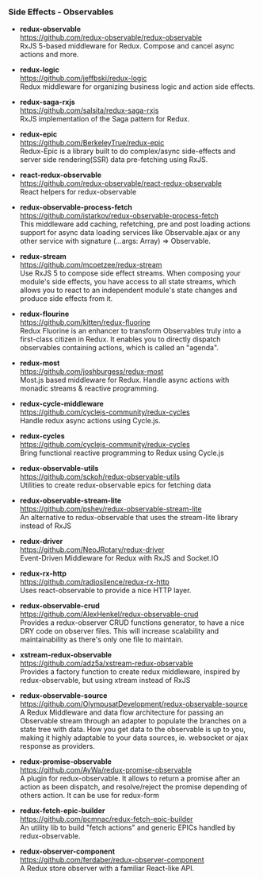 ### Side Effects - Observables

- **redux-observable**  
  https://github.com/redux-observable/redux-observable  
  RxJS 5-based middleware for Redux. Compose and cancel async actions and more.
  
- **redux-logic**  
  https://github.com/jeffbski/redux-logic  
  Redux middleware for organizing business logic and action side effects.
  
- **redux-saga-rxjs**  
  https://github.com/salsita/redux-saga-rxjs  
  RxJS implementation of the Saga pattern for Redux.
  
- **redux-epic**  
  https://github.com/BerkeleyTrue/redux-epic  
  Redux-Epic is a library built to do complex/async side-effects and server side rendering(SSR) data pre-fetching using RxJS.
  
- **react-redux-observable**  
  https://github.com/redux-observable/react-redux-observable  
  React helpers for redux-observable
  
- **redux-observable-process-fetch**  
  https://github.com/istarkov/redux-observable-process-fetch  
  This middleware add caching, refetching, pre and post loading actions support for async data loading services like Observable.ajax or any other service with signature (...args: Array<any>) => Observable<any>.
  
- **redux-stream**  
  https://github.com/mcoetzee/redux-stream  
  Use RxJS 5 to compose side effect streams.  When composing your module's side effects, you have access to all state streams, which allows you to react to an independent module's state changes and produce side effects from it.
  
- **redux-flourine**  
  https://github.com/kitten/redux-fluorine  
  Redux Fluorine is an enhancer to transform Observables truly into a first-class citizen in Redux. It enables you to directly dispatch observables containing actions, which is called an "agenda".
  
- **redux-most**  
  https://github.com/joshburgess/redux-most  
  Most.js based middleware for Redux.  Handle async actions with monadic streams & reactive programming.
  
- **redux-cycle-middleware**  
  https://github.com/cyclejs-community/redux-cycles  
  Handle redux async actions using Cycle.js. 
  
- **redux-cycles**  
  https://github.com/cyclejs-community/redux-cycles  
  Bring functional reactive programming to Redux using Cycle.js 
  
- **redux-observable-utils**  
  https://github.com/sckoh/redux-observable-utils  
  Utilities to create redux-observable epics for fetching data
  
- **redux-observable-stream-lite**  
  https://github.com/pshev/redux-observable-stream-lite  
  An alternative to redux-observable that uses the stream-lite library instead of RxJS
  
- **redux-driver**  
  https://github.com/NeoJRotary/redux-driver  
  Event-Driven Middleware for Redux with RxJS and Socket.IO
  
- **redux-rx-http**  
  https://github.com/radiosilence/redux-rx-http  
  Uses react-observable to provide a nice HTTP layer. 
  
- **redux-observable-crud**  
  https://github.com/AlexHenkel/redux-observable-crud  
  Provides a redux-observer CRUD functions generator, to have a nice DRY code on observer files. This will increase scalability and maintainability as there's only one file to maintain.
  
- **xstream-redux-observable**  
  https://github.com/adz5a/xstream-redux-observable  
  Provides a factory function to create redux middleware, inspired by redux-observable, but using xtream instead of RxJS
  
- **redux-observable-source**  
  https://github.com/OlympusatDevelopment/redux-observable-source  
  A Redux Middleware and data flow architecture for passing an Observable stream through an adapter to populate the branches on a state tree with data. How you get data to the observable is up to you, making it highly adaptable to your data sources, ie. websocket or ajax response as providers.
  
- **redux-promise-observable**  
  https://github.com/AyWa/redux-promise-observable  
  A plugin for redux-observable. It allows to return a promise after an action as been dispatch, and resolve/reject the promise depending of others action. It can be use for redux-form 
  
- **redux-fetch-epic-builder**  
  https://github.com/pcmnac/redux-fetch-epic-builder  
  An utility lib to build "fetch actions" and generic EPICs handled by redux-observable.

- **redux-observer-component**  
  https://github.com/ferdaber/redux-observer-component  
  A Redux store observer with a familiar React-like API.
  